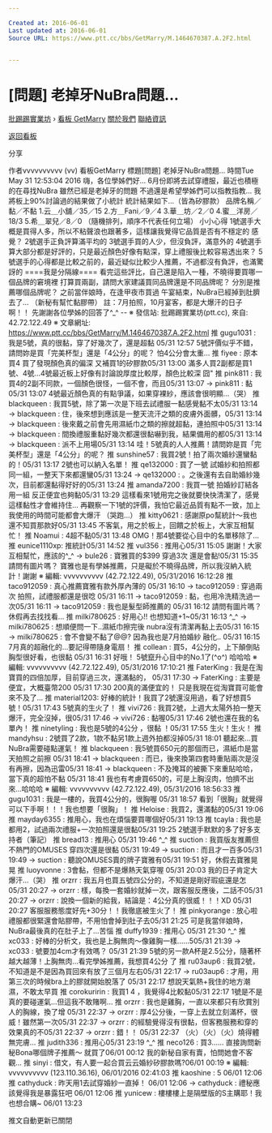 ```yaml
---

Created at: 2016-06-01
Last updated at: 2016-06-01
Source URL: https://www.ptt.cc/bbs/GetMarry/M.1464670387.A.2F2.html


---
```


# [問題] 老掉牙NuBra問題...


[批踢踢實業坊](https://www.ptt.cc/) › [看板 GetMarry](https://www.ptt.cc/bbs/GetMarry/index.html) [關於我們](https://www.ptt.cc/about.html) [聯絡資訊](https://www.ptt.cc/contact.html)

[返回看板](https://www.ptt.cc/bbs/GetMarry/index.html)

分享

作者vvvvvvvvvv (vv)
看板GetMarry
標題\[問題\] 老掉牙NuBra問題...
時間Tue May 31 12:53:04 2016
嗨，各位學姊們好... 6月份即將去試穿禮服，最近也積極的在尋找NuBra 雖然已經是老掉牙的問題 不過還是希望學姊們可以指教指教... 我將板上90%討論過的結果做了小統計 統計結果如下...（皆為矽膠款） 品牌名稱／黏／不黏 1.云＿小舖／35／15 2.方＿Fani／9／4 3.華＿坊／2／0 4.蜜＿洋房／18/3 5.希＿翠兒／8／0 （隨機排列，順序不代表任何立場） 小小心得 1號選手大概是買得人多，所以不粘聲浪也跟著多，這樣讓我覺得它品質是否有不穩定的 感覺？ 2號選手正負評算滿平均的 3號選手買的人少，但沒負評，滿意外的 4號選手算大部分都是好評的，只是最近顏色好像有點深，穿上禮服後比較容易透出來？ 5號選手的心得都是比較之前的，最近疑似比較少人推薦，不過都沒有負評，也滿驚訝的 ====我是分隔線==== 看完這些評比，自己還是陷入一種，不曉得要買哪一個品牌的窘境裡 打算買兩副，請問大家建議買同品牌還是不同品牌呢？ 分別是推薦哪個品牌呢？ 之前當伴娘時，在逢甲夜市買過 午宴結束，NuBra已經掉到肚臍去了... （新秘有幫忙黏膠帶） 註：7月拍照，10月宴客，都是大爆汗的日子啊！！ 先謝謝各位學姊的回答了^\_^ -- ※ 發信站: 批踢踢實業坊(ptt.cc), 來自: 42.72.122.49 ※ 文章網址: <https://www.ptt.cc/bbs/GetMarry/M.1464670387.A.2F2.html> 推 gugu1031 : 我是5號，真的很黏，穿了好幾次了，還是超黏 05/31 12:57 5號評價似乎不錯，請問妳是買「完美杯型」還是「4公分」的呢？ 怕4公分會太重...
推 fiyee : 原本買4 買了發現顏色真的偏深 又補買1的矽膠款05/31 13:00
滿多人買2副都是買1號、4號...4號最近板上好像有討論說厚度比較厚，顏色比較深 囧"
推 pink811 : 我買4的2副不同款，一個顏色很怪，一個不會，而且05/31 13:07
→ pink811 : 黏05/31 13:07
4號最近顏色真的有點爭議，如果穿裸紗，應該會很明顯...（哭）
推 blackqueen : 我買5號，除了第一次是下班去試禮服一黏感覺黏不太05/31 13:14
→ blackqueen : 住，後來想到應該是一整天流汗之類的皮膚外面髒，05/31 13:14
→ blackqueen : 後來戴之前會先用濕紙巾之類的擦就超黏，連拍照中05/31 13:14
→ blackqueen : 間換禮服重黏好幾次都還很黏嚇到我，結果備用的都05/31 13:14
→ blackqueen : 派不上用場05/31 13:14
哇！5號真的人人推薦！請問妳是買「完美杯型」還是「4公分」的呢？
推 sunshine57 : 我買2號！拍了兩次婚紗還蠻黏的！05/31 13:17
2號也可以納入名單！
推 qe132000 : 買了一號 試婚紗和拍照都同一組，一整天下來都還蠻05/31 13:24
→ qe132000 : 。之後還有去自助婚紗幾次，目前都還黏得好好的05/31 13:24
推 amanda7200 : 我買一號 拍婚紗訂結各用一組 反正便宜也夠黏05/31 13:29
這樣看來1號用完之後就要快快清潔了，感覺這樣黏性才會維持住... 再觀察一下1號的評價，我怕它最近品質有點不一致，加上我使用的時間可能都會大爆汗 （哭跑...）
推 kitty0621 : 感謝原po幫統計～我也還不知買那款好05/31 13:45
不客氣，用之於板上，回饋之於板上，大家互相幫忙！
推 Noamui : 4超不黏05/31 13:48
OMG！那4號要從心目中的名單移除了...
推 eunice1110xp: 推統計05/31 14:52
推 vul356 : 推用心05/31 15:05
謝謝！大家互相幫忙，應該的^\_^
→ bule26 : 寶雅買的$399 穿過3次 還是會黏!05/31 15:35
請問有圖片嗎？ 寶雅也是有學姊推薦，只是礙於不曉得品牌，所以我沒納入統計！謝謝 ※ 編輯: vvvvvvvvvv (42.72.122.49), 05/31/2016 16:12:28
推 taco912059 : 真心推薦寶雅有款外厚內薄的 05/31 16:10
→ taco912059 : 穿過兩次 拍照，試禮服都還是很唸 05/31 16:11
→ taco912059 : 黏，也用冷洗精洗過一次05/31 16:11
→ taco912059 : 我也是髮型師推薦的 05/31 16:12
請問有圖片嗎？ 休假再去找找看...
推 milki780625 : 好用心!! 也想知道+1~05/31 16:13
^\_^
→ milki780625 : 想順便問一下..濕紙巾擦完後 nubra沒有清潔再黏上去05/31 16:15
→ milki780625 : 會不會變不黏了@@? 因為我也是7月拍婚紗 融化.. 05/31 16:15
7月真的超融化的...要記得帶隨身電扇！
推 collean : 買5，4公分的，上下顛倒貼胸型很好看，也很黏 05/31 16:31
好哦！ 5號竄升心目中的No.1了(^o^) 哈哈哈 ※ 編輯: vvvvvvvvvv (42.72.122.49), 05/31/2016 17:10:21
推 FaterKing : 我是在淘寶買的四倍加厚，目前穿過三次，還滿黏的， 05/31 17:30
→ FaterKing : 主要是便宜，大概臺幣200 05/31 17:30
200真的滿便宜的！ 只是我現在從淘寶買可能會來不及了...
推 material1203: 好棒的統計！我買了2號還沒用過，看了好想買5號！05/31 17:43
5號真的生火了！
推 vivi726 : 我買2號，上週大太陽外拍一整天爆汗，完全沒掉，很05/31 17:46
→ vivi726 : 黏喔05/31 17:46
2號也還在我的名單內！
推 ninetyling : 我也是5號的4公分 ，很黏 ！05/31 17:55
生火！生火！
推 mandyhsu : 2號買了2款，1款不黏另1款上週外拍都沒掉05/31 18:01
聽起來...買NuBra需要碰點運氣！
推 blackqueen : 我5號買650元的那個而已，濕紙巾是當天拍照之前擦 05/31 18:41
→ blackqueen : 而已，後來換第四套時重貼兩次是沒有再擦，因為迅雷05/31 18:41
→ blackqueen : 不及掩耳的被撕下來重貼哈哈，當下真的超怕不黏 05/31 18:41
我也有考慮買650的，可是上胸沒肉，怕擠不出來...哈哈哈 ※ 編輯: vvvvvvvvvv (42.72.122.49), 05/31/2016 18:56:33
推 gugu1031 : 我是一樓的，我買4公分的，很胸喔 05/31 18:57
看到「很胸」就覺得可以下手啊！！！我也想要「很胸」！
推 Heloise : 我買2，還滿黏的05/31 19:06
推 mayday6355 : 推用心，我也在煩惱要買哪個好05/31 19:13
推 tcayla : 我也是都用2，試過兩次禮服+一次拍照還是很黏05/31 19:25
2號選手默默的多了好多支持者（筆記）
推 bread13 : 推用心 05/31 19:46
^\_^
推 suction : 我買版友推薦但不熱門的OMUSES 穿四次還是很黏 05/31 19:49
→ suction : 而且才一百多05/31 19:49
→ suction : 聽說OMUSES賣的牌子寶雅有05/31 19:51
好，休假去寶雅晃晃
推 luoyvonne : 3會黏，但都不是爆熱天氣穿喔 05/31 20:03
我的日子肯定大爆汗...（哭）
推 orzrr : 我五月也買五號四公分的，不知道是剛好瑕疵還是怎05/31 20:27
→ orzrr : 樣，每換一套婚紗就掉一次，跟客服反應後，二話不05/31 20:27
→ orzrr : 說換一個新的給我，結論是：4公分真的很威！！！XD 05/31 20:27
客服服務態度好先+30分！！我徹底被生火了！
推 pinkyorange : 放心啦禮服都很緊還會貼膠帶，不用怕會掉到肚子去05/31 21:25
可是我當伴娘時，NuBra最後真的在肚子上了...苦惱
推 duffy1939 : 推用心 05/31 21:30
^\_^
推 xc033 : 好棒的分析文，我也是上胸無肉～像雞胸一樣......505/31 21:39
→ xc033 : 號要加4cm才有效嗎？ 05/31 21:39
5號的另一款A杯是2.5公分，隨著杯越大越薄！上胸無肉...看完學姊推薦，我想買4公分 了
推 ru03aup6 : 我買2號，不知道是不是因為買回來有放了三個月左右05/31 22:17
→ ru03aup6 : 才用，用第三次的時候bra上的膠就開始脫落了 05/31 22:17
想說天氣熱+我住的地方潮濕，不敢太早買
推 corokuririn : 我買1 4 ，我覺得4比較黏05/31 22:17
1號是不是真的要碰運氣...但這我不敢賭啊...
推 orzrr : 我也是雞胸，一直以來都只有欣賞別人的胸線，換了增 05/31 22:37
→ orzrr : 厚4公分後，一穿上去就立刻滿杯，很威！雖然第一次05/31 22:37
→ orzrr : 的經驗覺得沒有很黏，但客務服務和穿的效果真的不05/31 22:37
→ orzrr : 錯！！ 05/31 22:37
（火）（火）（火）燒得體無完膚...
推 judith336 : 推用心05/31 23:19
^\_^
推 neco126 : 買3...... 直接詢問新秘Bona哪個牌子推薦～ 就買了06/01 00:12
我的新秘自家有賣，怕問她會不客觀...
推 sinyi : 借文，有人要一起合買云云婚紗矽膠款嗎?06/01 00:19
※ 編輯: vvvvvvvvvv (123.110.36.16), 06/01/2016 02:41:03
推 kaoshine : 5 06/01 12:06
推 cathyduck : 昨天用1去試穿婚紗一直掉！ 06/01 12:06
→ cathyduck : 禮秘應該覺得我是暴露狂吧 06/01 12:06
推 yunicew : 樓樓樓上是隔壁版的S主購耶！我也想合購~ 06/01 13:23

推文自動更新已關閉

